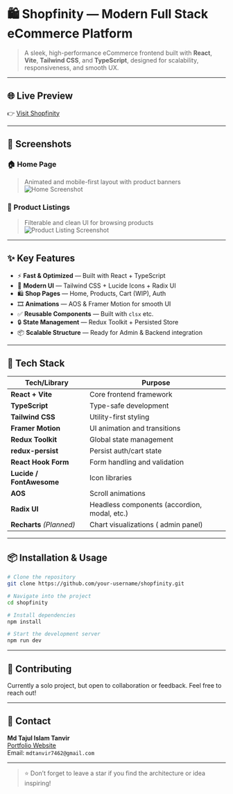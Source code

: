 # 🛍️ Shopfinity — Modern Full Stack eCommerce Platform

> A sleek, high-performance eCommerce frontend built with **React**, **Vite**, **Tailwind CSS**, and **TypeScript**, designed for scalability, responsiveness, and smooth UX.

---

## 🌐 Live Preview

👉 [Visit Shopfinity](https://myshopfinity.vercel.app/)  

---

## 📸 Screenshots

### 🏠 Home Page  
> Animated and mobile-first layout with product banners  
![Home Screenshot](https://i.ibb.co/Tx0FFyKY/screencapture-myshopfinity-vercel-app-2025-07-15-15-08-23.png)

### 🛒 Product Listings  
> Filterable and clean UI for browsing products  
![Product Listing Screenshot](https://i.ibb.co/S7R7PmmK/screencapture-localhost-5173-shop-2025-07-15-15-09-13.png)

---

## ✨ Key Features

- ⚡ **Fast & Optimized** — Built with React + TypeScript
- 🎨 **Modern UI** — Tailwind CSS + Lucide Icons + Radix UI
- 🛍️ **Shop Pages** — Home, Products, Cart (WIP), Auth
- 🎞️ **Animations** — AOS & Framer Motion for smooth UI
- ✅ **Reusable Components** — Built with `clsx` etc.
- 🔒 **State Management** — Redux Toolkit + Persisted Store
- 📦 **Scalable Structure** — Ready for Admin & Backend integration

---

## 🧰 Tech Stack

| Tech/Library                | Purpose                            |
|-----------------------------|------------------------------------|
| **React + Vite**            | Core frontend framework            |
| **TypeScript**              | Type-safe development              |
| **Tailwind CSS**            | Utility-first styling              |
| **Framer Motion**           | UI animation and transitions       |
| **Redux Toolkit**           | Global state management            |
| **redux-persist**           | Persist auth/cart state            |
| **React Hook Form**         | Form handling and validation       |
| **Lucide / FontAwesome**    | Icon libraries                     |
| **AOS**                     | Scroll animations                  |
| **Radix UI**                | Headless components (accordion, modal, etc.) |
| **Recharts** *(Planned)*    | Chart visualizations ( admin panel) |

---

## 📦 Installation & Usage

```bash
# Clone the repository
git clone https://github.com/your-username/shopfinity.git

# Navigate into the project
cd shopfinity

# Install dependencies
npm install

# Start the development server
npm run dev
````
---

## 🙌 Contributing

Currently a solo project, but open to collaboration or feedback. Feel free to reach out!

---

## 📩 Contact

**Md Tajul Islam Tanvir**  
[Portfolio Website](https://tanvir3.netlify.app)  
Email: `mdtanvir7462@gmail.com`

---

> ⭐ Don’t forget to leave a star if you find the architecture or idea inspiring!